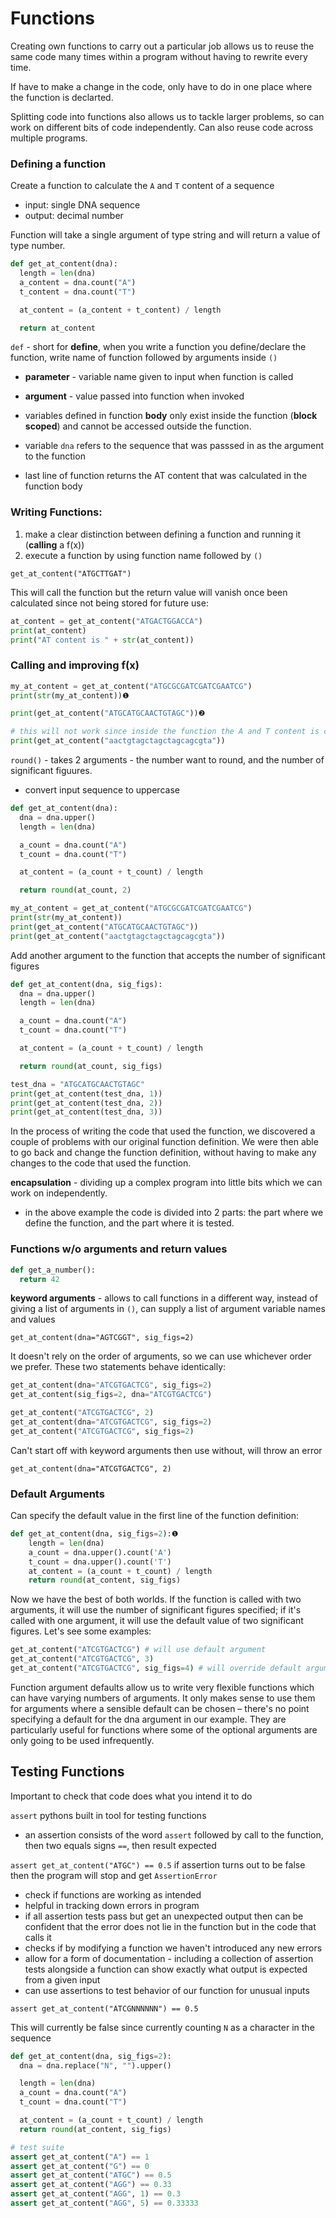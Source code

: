 # Functions

Creating own functions to carry out a particular job allows us to reuse the same code many times within a program without having to rewrite every time.

If have to make a change in the code, only have to do in one place where the function is declarted.

Splitting code into functions also allows us to tackle larger problems, so can work on different bits of code independently. Can also reuse code across multiple programs.

### Defining a function

Create a function to calculate the `A` and `T` content of a sequence

- input: single DNA sequence
- output: decimal number

Function will take a single argument of type string and will return a value of type number.

```python
def get_at_content(dna):
  length = len(dna)
  a_content = dna.count("A")
  t_content = dna.count("T")

  at_content = (a_content + t_content) / length

  return at_content
```

`def` - short for **define**, when you write a function you define/declare the function, write name of function followed by arguments inside `()`

- **parameter** - variable name given to input when function is called
- **argument** - value passed into function when invoked
- variables defined in function **body** only exist inside the function (**block scoped**) and cannot be accessed outside the function.

- variable `dna` refers to the sequence that was passsed in as the argument to the function

- last line of function returns the AT content that was calculated in the function body

### Writing Functions:

1. make a clear distinction between defining a function and running it (**calling** a f(x))
2. execute a function by using function name followed by `()`

`get_at_content("ATGCTTGAT")`

This will call the function but the return value will vanish once been calculated since not being stored for future use:

```python
at_content = get_at_content("ATGACTGGACCA")
print(at_content)
print("AT content is " + str(at_content))
```

### Calling and improving f(x)

```python
my_at_content = get_at_content("ATGCGCGATCGATCGAATCG")
print(str(my_at_content))❶

print(get_at_content("ATGCATGCAACTGTAGC"))❷

# this will not work since inside the function the A and T content is case sensitive - uppercase
print(get_at_content("aactgtagctagctagcagcgta"))
```

`round()` - takes 2 arguments - the number want to round, and the number of significant figuures.

- convert input sequence to uppercase

```python
def get_at_content(dna):
  dna = dna.upper()
  length = len(dna)

  a_count = dna.count("A")
  t_count = dna.count("T")

  at_content = (a_count + t_count) / length

  return round(at_count, 2)

my_at_content = get_at_content("ATGCGCGATCGATCGAATCG")
print(str(my_at_content))
print(get_at_content("ATGCATGCAACTGTAGC"))
print(get_at_content("aactgtagctagctagcagcgta"))
```

Add another argument to the function that accepts the number of significant figures

```python
def get_at_content(dna, sig_figs):
  dna = dna.upper()
  length = len(dna)

  a_count = dna.count("A")
  t_count = dna.count("T")

  at_content = (a_count + t_count) / length

  return round(at_count, sig_figs)

test_dna = "ATGCATGCAACTGTAGC"
print(get_at_content(test_dna, 1))
print(get_at_content(test_dna, 2))
print(get_at_content(test_dna, 3))
```

In the process of writing the code that used the function, we discovered a couple of problems with our original function definition. We were then able to go back and change the function definition, without having to make any changes to the code that used the function.

**encapsulation** - dividing up a complex program into little bits which we can work on independently.

- in the above example the code is divided into 2 parts: the part where we define the function, and the part where it is tested.

### Functions w/o arguments and return values

```python
def get_a_number():
  return 42
```

**keyword arguments** - allows to call functions in a different way, instead of giving a list of arguments in `()`, can supply a list of argument variable names and values

`get_at_content(dna="AGTCGGT", sig_figs=2)`

It doesn't rely on the order of arguments, so we can use whichever order we prefer. These two statements behave identically:

```python
get_at_content(dna="ATCGTGACTCG", sig_figs=2)
get_at_content(sig_figs=2, dna="ATCGTGACTCG")

get_at_content("ATCGTGACTCG", 2)
get_at_content(dna="ATCGTGACTCG", sig_figs=2)
get_at_content("ATCGTGACTCG", sig_figs=2)
```

Can't start off with keyword arguments then use without, will throw an error

`get_at_content(dna="ATCGTGACTCG", 2)`

### Default Arguments

Can specify the default value in the first line of the function definition:

```python
def get_at_content(dna, sig_figs=2):❶
    length = len(dna)
    a_count = dna.upper().count('A')
    t_count = dna.upper().count('T')
    at_content = (a_count + t_count) / length
    return round(at_content, sig_figs)
```

Now we have the best of both worlds. If the function is called with two arguments, it will use the number of significant figures specified; if it's called with one argument, it will use the default value of two significant figures. Let's see some examples:

```python
get_at_content("ATCGTGACTCG") # will use default argument
get_at_content("ATCGTGACTCG", 3)
get_at_content("ATCGTGACTCG", sig_figs=4) # will override default argument
```

Function argument defaults allow us to write very flexible functions which can have varying numbers of arguments. It only makes sense to use them for arguments where a sensible default can be chosen – there's no point specifying a default for the dna argument in our example. They are particularly useful for functions where some of the optional arguments are only going to be used infrequently.

## Testing Functions

Important to check that code does what you intend it to do

`assert` pythons built in tool for testing functions

- an assertion consists of the word `assert` followed by call to the function, then two equals signs `==`, then result expected

`assert get_at_content("ATGC") == 0.5`
if assertion turns out to be false then the program will stop and get `AssertionError`

- check if functions are working as intended
- helpful in tracking down errors in program
- if all assertion tests pass but get an unexpected output then can be confident that the error does not lie in the function but in the code that calls it
- checks if by modifying a function we haven't introduced any new errors
- allow for a form of documentation - including a collection of assertion tests alongside a function can show exactly what output is expected from a given input
- can use assertions to test behavior of our function for unusual inputs

`assert get_at_content("ATCGNNNNNN") == 0.5`

This will currently be false since currently counting `N` as a character in the sequence

```python
def get_at_content(dna, sig_figs=2):
  dna = dna.replace("N", "").upper()

  length = len(dna)
  a_count = dna.count("A")
  t_count = dna.count("T")

  at_content = (a_count + t_count) / length
  return round(at_content, sig_figs)

# test suite
assert get_at_content("A") == 1
assert get_at_content("G") == 0
assert get_at_content("ATGC") == 0.5
assert get_at_content("AGG") == 0.33
assert get_at_content("AGG", 1) == 0.3
assert get_at_content("AGG", 5) == 0.33333

```
